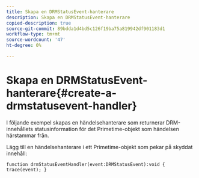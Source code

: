 ```yaml
---
title: Skapa en DRMStatusEvent-hanterare
description: Skapa en DRMStatusEvent-hanterare
copied-description: true
source-git-commit: 89bdda1d4bd5c126f19ba75a819942df901183d1
workflow-type: tm+mt
source-wordcount: '47'
ht-degree: 0%

---
```



# Skapa en DRMStatusEvent-hanterare{#create-a-drmstatusevent-handler}

I följande exempel skapas en händelsehanterare som returnerar DRM-innehållets statusinformation för det Primetime-objekt som händelsen härstammar från.

Lägg till en händelsehanterare i ett Primetime-objekt som pekar på skyddat innehåll:

```
function drmStatusEventHandler(event:DRMStatusEvent):void { trace(event); } 
```

